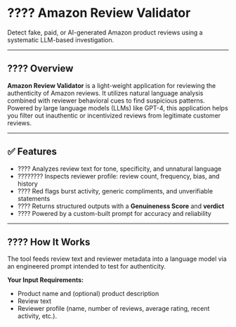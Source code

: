 # ???? Amazon Review Validator

Detect fake, paid, or AI-generated Amazon product reviews using a systematic LLM-based investigation.

---

## ???? Overview

**Amazon Review Validator** is a light-weight application for reviewing the authenticity of Amazon reviews. It utilizes natural language analysis combined with reviewer behavioral cues to find suspicious patterns. Powered by large language models (LLMs) like GPT-4, this application helps you filter out inauthentic or incentivized reviews from legitimate customer reviews.

---

## ✅ Features

- ???? Analyzes review text for tone, specificity, and unnatural language
- ????‍???? Inspects reviewer profile: review count, frequency, bias, and history
- ???? Red flags burst activity, generic compliments, and unverifiable statements
- ???? Returns structured outputs with a **Genuineness Score** and **verdict**
- ???? Powered by a custom-built prompt for accuracy and reliability

---
## ????️ How It Works

The tool feeds review text and reviewer metadata into a language model via an engineered prompt intended to test for authenticity.

**Your Input Requirements:**
- Product name and (optional) product description
- Review text
- Reviewer profile (name, number of reviews, average rating, recent activity, etc.).
